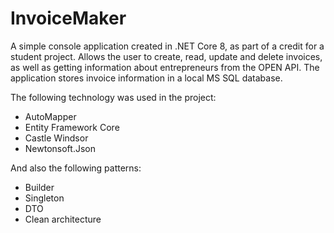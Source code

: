 # InvoiceMaker

A simple console application created in .NET Core 8, as part of a credit for a student project. Allows the user to create, read, update and delete invoices, as well as getting information about entrepreneurs from the OPEN API.
The application stores invoice information in a local MS SQL database.

The following technology was used in the project:
- AutoMapper
- Entity Framework Core
- Castle Windsor
- Newtonsoft.Json

And also the following patterns:
- Builder
- Singleton
- DTO
- Clean architecture
